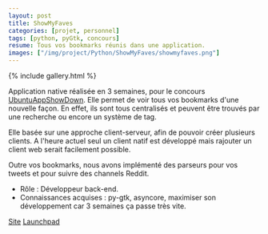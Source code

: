 ```yaml
---
layout: post
title: ShowMyFaves
categories: [projet, personnel]
tags: [python, pyGtk, concours]
resume: Tous vos bookmarks réunis dans une application.
images: ["/img/project/Python/ShowMyFaves/showmyfaves.png"]
---
```

{% include gallery.html %}

Application native réalisée en 3 semaines, pour le concours <a href="http://developer.ubuntu.com/showdown/" target="_blank">UbuntuAppShowDown</a>. Elle permet de voir tous vos bookmarks d'une nouvelle façon. En effet, ils sont tous centralisés et peuvent être trouvés par une recherche ou encore un système de tag.

Elle basée sur une approche client-serveur, afin de pouvoir créer plusieurs clients. A l'heure actuel seul un client natif est développé mais rajouter un client web serait facilement possible. 

Outre vos bookmarks, nous avons implémenté des parseurs pour vos tweets et pour suivre des channels Reddit.

* Rôle : Développeur back-end.
* Connaissances acquises : py-gtk, asyncore, maximiser son développement car 3 semaines ça passe très vite.

<div class="container-link">
  <a href="http://audrey.lydiman.net/ShowMyFaves/" target="_blank">Site</a>
  <a href="https://launchpad.net/showmyfaves" target="_blank">Launchpad</a>
</div>